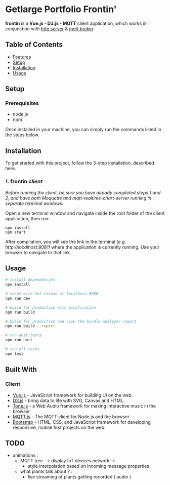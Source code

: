 # Getlarge Portfolio Frontin'

**frontin** is a **Vue.js - D3.js - MQTT** client application, which works in conjunction with [http server](https://framagit.org:getlarge/bareback) & [mqtt broker](https://framagit.org:getlarge/broka-billy).

## Table of Contents
- [Features](#features)
- [Setup](#setup)
- [Installation](#installation)
- [Usage](#usage)


## Setup
### Prerequisites

+ node.js
+ npm

Once installed in your machine, you can simply run the commands listed in the steps below.


## Installation

To get started with this project, follow the 3-step installation, described here.

### 1. frontin *client*

*Before running the client, be sure you have already completed steps 1 and 2, and have both Moquette and mqtt-realtime-chart-server running in separate terminal windows.*

Open a new terminal window and navigate inside the root folder of the client application, then run:

```
npm install
npm start
```

After compilation, you will see the link in the terminal *(e.g. http://localhost:8081)* where the application is currently running. Use your browser to navigate to that link. 



## Usage


``` bash
# install dependencies
npm install

# serve with hot reload at localhost:8080
npm run dev

# build for production with minification
npm run build

# build for production and view the bundle analyzer report
npm run build --report

# run unit tests
npm run unit

# run all tests
npm test
```


## Built With
### Client
* [Vue.js](https://github.com/vuejs/vue) - JavaScript framework for building UI on the web.
* [D3.js](https://github.com/d3/d3) - bring data to life with SVG, Canvas and HTML.
* [Tone.js](https://github.com/Tonejs/Tone.js/) - a Web Audio framework for making interactive music in the browser
* [MQTT.js](https://github.com/mqttjs/MQTT.js) - The MQTT client for Node.js and the browser
* [Bootstrap](https://github.com/twbs/bootstrap) - HTML, CSS, and JavaScript framework for developing responsive, mobile first projects on the web.


## TODO

+ animations :
	+ MQTT tree --> display IoT devices network--> 
		+ style interpolation based on incoming message properties 
	+ what plants talk about ? :
		+ live streaming of plants getting recorded ( audio ) 


